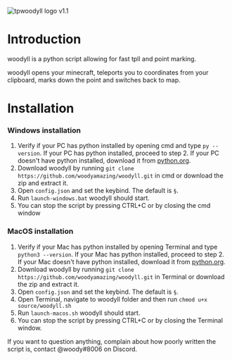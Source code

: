 ![tpwoodyll logo](https://github.com/woodyamazing/tpwoodyLL/blob/main/woodyll.png?raw=true)
v1.1

# Introduction

woodyll is a python script allowing for fast tpll and point marking.

woodyll opens your minecraft, teleports you to coordinates from your clipboard, marks down the point and switches back to map.

# Installation
### Windows installation
1. Verify if your PC has python installed by opening cmd and type `py --version`. If your PC has python installed, proceed to step 2. If your PC doesn't have python installed, download it from [python.org](https://www.python.org/downloads/).
2. Download woodyll by running `git clone https://github.com/woodyamazing/woodyll.git` in cmd or download the zip and extract it.
3. Open `config.json` and set the keybind. The default is `§`.
4. Run `launch-windows.bat` woodyll should start.
5. You can stop the script by pressing CTRL+C or by closing the cmd window

### MacOS installation
1. Verify if your Mac has python installed by opening Terminal and type `python3 --version`. If your Mac has python installed, proceed to step 2. If your Mac doesn't have python installed, download it from [python.org](https://www.python.org/downloads/).
2. Download woodyll by running `git clone https://github.com/woodyamazing/woodyll.git` in Terminal or download the zip and extract it.
3. Open `config.json` and set the keybind. The default is `§`.
4. Open Terminal, navigate to woodyll folder and then run `chmod u+x source/woodyll.sh`
5. Run `launch-macos.sh` woodyll should start.
6. You can stop the script by pressing CTRL+C or by closing the Terminal window.

If you want to question anything, complain about how poorly written the script is, contact @woody#8006 on Discord.
